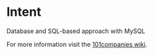 # Intent
Database and SQL-based approach with MySQL

For more information visit the [101companies wiki](http://www.101companies.org).
